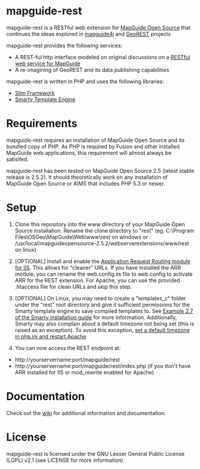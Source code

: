 mapguide-rest
=============

mapguide-rest is a RESTful web extension for [MapGuide Open Source](http://mapguide.osgeo.org) that continues the ideas explored in [mapguide4j](https://github.com/jumpinjackie/mapguide4j) and [GeoREST](https://code.google.com/p/georest/) projects

mapguide-rest provides the following services:

 - A REST-ful http interface modeled on original discussions on a [RESTful web service for MapGuide](http://trac.osgeo.org/mapguide/wiki/Future/RESTfulWebServices)
 - A re-imagining of GeoREST and its data publishing capabilities

mapguide-rest is written in PHP and uses the following libraries:

 - [Slim Framework](http://www.slimframework.com/)
 - [Smarty Template Engine](http://www.smarty.net)

Requirements
============

mapguide-rest requires an installation of MapGuide Open Source and its bundled copy of PHP. As PHP is required by Fusion and other installed MapGuide web applications, this requirement will almost always be satisifed.

mapguide-rest has been tested on MapGuide Open Source 2.5 (latest stable release is 2.5.2). It should theoretically work on any installation of MapGuide Open Source or AIMS that includes PHP 5.3 or newer.

Setup
=====

 1. Clone this repository into the www directory of your MapGuide Open Source installation. Rename the clone directory to "rest" (eg. C:\Program Files\OSGeo\MapGuide\Web\www\rest on windows or /usr/local/mapguideopensource-2.5.2/webserverextensions/www/rest on linux)

 2. [OPTIONAL] Install and enable the [Application Request Routing module for IIS](http://www.iis.net/downloads/microsoft/application-request-routing). This allows for "cleaner" URLs. If you have installed the ARR module, you can rename the web.config.iis file to web.config to activate ARR for the REST extension. For Apache, you can use the provided .htaccess file for clean URLs and skip this step.

 3. [OPTIONAL] On Linux, you may need to create a "templates_c" folder under the "rest" root directory and give it sufficient permissions for the Smarty template engine to save compiled templates to. See [Example 2.7 of the Smarty installation guide](http://www.smarty.net/docsv2/en/installing.smarty.basic.tpl) for more information. Additionally, Smarty may also complain about a default timezone not being set (this is raised as an exception). To avoid this exception, [set a default timezone in php.ini and restart Apache](http://au2.php.net/manual/en/datetime.configuration.php#ini.date.timezone)

 4. You can now access the REST endpoint at:
 
  - http://yourservername:port/mapguide/rest
  - http://yourservername:port/mapguide/rest/index.php (if you don't have ARR installed for IIS or mod_rewrite enabled for Apache)

Documentation
=============

Check out the [wiki](https://github.com/jumpinjackie/mapguide-rest/wiki) for additional information and documentation.

License
=======

mapguide-rest is licensed under the GNU Lesser General Public License (LGPL) v2.1 (see LICENSE for more information)
